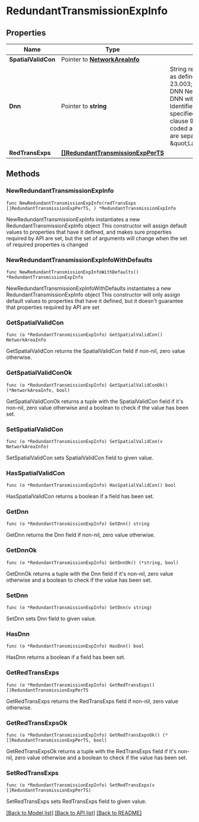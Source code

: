 # RedundantTransmissionExpInfo

## Properties

Name | Type | Description | Notes
------------ | ------------- | ------------- | -------------
**SpatialValidCon** | Pointer to [**NetworkAreaInfo**](NetworkAreaInfo.md) |  | [optional] 
**Dnn** | Pointer to **string** | String representing a Data Network as defined in clause 9A of 3GPP TS 23.003;  it shall contain either a DNN Network Identifier, or a full DNN with both the Network  Identifier and Operator Identifier, as specified in 3GPP TS 23.003 clause 9.1.1 and 9.1.2. It shall be coded as string in which the labels are separated by dots  (e.g. \&quot;Label1.Label2.Label3\&quot;).  | [optional] 
**RedTransExps** | [**[]RedundantTransmissionExpPerTS**](RedundantTransmissionExpPerTS.md) |  | 

## Methods

### NewRedundantTransmissionExpInfo

`func NewRedundantTransmissionExpInfo(redTransExps []RedundantTransmissionExpPerTS, ) *RedundantTransmissionExpInfo`

NewRedundantTransmissionExpInfo instantiates a new RedundantTransmissionExpInfo object
This constructor will assign default values to properties that have it defined,
and makes sure properties required by API are set, but the set of arguments
will change when the set of required properties is changed

### NewRedundantTransmissionExpInfoWithDefaults

`func NewRedundantTransmissionExpInfoWithDefaults() *RedundantTransmissionExpInfo`

NewRedundantTransmissionExpInfoWithDefaults instantiates a new RedundantTransmissionExpInfo object
This constructor will only assign default values to properties that have it defined,
but it doesn't guarantee that properties required by API are set

### GetSpatialValidCon

`func (o *RedundantTransmissionExpInfo) GetSpatialValidCon() NetworkAreaInfo`

GetSpatialValidCon returns the SpatialValidCon field if non-nil, zero value otherwise.

### GetSpatialValidConOk

`func (o *RedundantTransmissionExpInfo) GetSpatialValidConOk() (*NetworkAreaInfo, bool)`

GetSpatialValidConOk returns a tuple with the SpatialValidCon field if it's non-nil, zero value otherwise
and a boolean to check if the value has been set.

### SetSpatialValidCon

`func (o *RedundantTransmissionExpInfo) SetSpatialValidCon(v NetworkAreaInfo)`

SetSpatialValidCon sets SpatialValidCon field to given value.

### HasSpatialValidCon

`func (o *RedundantTransmissionExpInfo) HasSpatialValidCon() bool`

HasSpatialValidCon returns a boolean if a field has been set.

### GetDnn

`func (o *RedundantTransmissionExpInfo) GetDnn() string`

GetDnn returns the Dnn field if non-nil, zero value otherwise.

### GetDnnOk

`func (o *RedundantTransmissionExpInfo) GetDnnOk() (*string, bool)`

GetDnnOk returns a tuple with the Dnn field if it's non-nil, zero value otherwise
and a boolean to check if the value has been set.

### SetDnn

`func (o *RedundantTransmissionExpInfo) SetDnn(v string)`

SetDnn sets Dnn field to given value.

### HasDnn

`func (o *RedundantTransmissionExpInfo) HasDnn() bool`

HasDnn returns a boolean if a field has been set.

### GetRedTransExps

`func (o *RedundantTransmissionExpInfo) GetRedTransExps() []RedundantTransmissionExpPerTS`

GetRedTransExps returns the RedTransExps field if non-nil, zero value otherwise.

### GetRedTransExpsOk

`func (o *RedundantTransmissionExpInfo) GetRedTransExpsOk() (*[]RedundantTransmissionExpPerTS, bool)`

GetRedTransExpsOk returns a tuple with the RedTransExps field if it's non-nil, zero value otherwise
and a boolean to check if the value has been set.

### SetRedTransExps

`func (o *RedundantTransmissionExpInfo) SetRedTransExps(v []RedundantTransmissionExpPerTS)`

SetRedTransExps sets RedTransExps field to given value.



[[Back to Model list]](../README.md#documentation-for-models) [[Back to API list]](../README.md#documentation-for-api-endpoints) [[Back to README]](../README.md)


